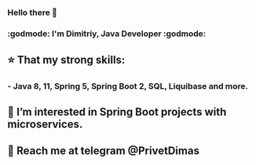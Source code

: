 ### Hello there 👋

### :godmode: **I'm Dimitriy, Java Developer** :godmode:

## :star: That my strong skills: 

### - **Java 8, 11, Spring 5, Spring Boot 2, SQL, Liquibase and more.**
   

## :leaves: I’m interested in **Spring Boot** projects with **microservices**.


## :calling: Reach me at telegram **@PrivetDimas**
